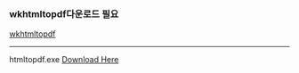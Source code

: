 ### wkhtmltopdf다운로드 필요

[wkhtmltopdf](https://wkhtmltopdf.org/downloads.html)

***
htmltopdf.exe  [Download Here](https://github.com/rhd3/htmltopdf/blob/main/dist/htmltopdf.exe)
